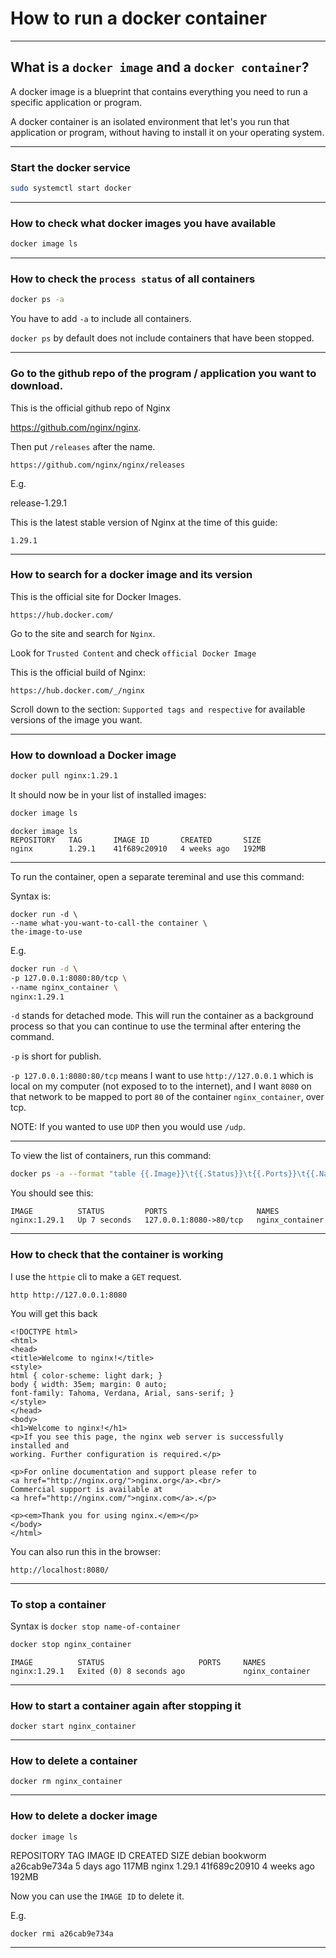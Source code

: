 # How to run a docker container
_______________________________________________________________________________
## What is a `docker image` and a `docker container`?

A docker image is a blueprint that contains everything you need to run
a specific application or program.

A docker container is an isolated environment that let's you run 
that application or program, 
without having to install it on your operating system.

_______________________________________________________________________________
### Start the docker service

```sh
sudo systemctl start docker
```
_______________________________________________________________________________
### How to check what docker images you have available

```sh
docker image ls
```
_______________________________________________________________________________
### How to check the `process status` of all containers

```sh
docker ps -a
```

You have to add `-a` to include all containers.

`docker ps` by default does not include containers that have been stopped.
_______________________________________________________________________________
### Go to the github repo of the program / application you want to download.

This is the official github repo of Nginx

https://github.com/nginx/nginx. 

Then put `/releases` after the name.

```
https://github.com/nginx/nginx/releases
```

E.g.

release-1.29.1

This is the latest stable version of Nginx at the time of this guide: 

`1.29.1`

_______________________________________________________________________________
### How to search for a docker image and its version

This is the official site for Docker Images.
```
https://hub.docker.com/
```

Go to the site and search for `Nginx`.

Look for `Trusted Content` and check `official Docker Image`

This is the official build of Nginx:
```
https://hub.docker.com/_/nginx
```

Scroll down to the section: `Supported tags and respective` for available
versions of the image you want.

_______________________________________________________________________________
### How to download a Docker image

```sh
docker pull nginx:1.29.1
```

It should now be in your list of installed images:
```sh
docker image ls
```

```
docker image ls
REPOSITORY   TAG       IMAGE ID       CREATED       SIZE
nginx        1.29.1    41f689c20910   4 weeks ago   192MB
```

_______________________________________________________________________________

To run the container, open a separate tereminal and use this command:

Syntax is:

```
docker run -d \
--name what-you-want-to-call-the container \
the-image-to-use
```

E.g.
```sh
docker run -d \
-p 127.0.0.1:8080:80/tcp \
--name nginx_container \
nginx:1.29.1
```

`-d` stands for detached mode. This will run the container as a background
process so that you can continue to use the terminal 
after entering the command.

`-p` is short for publish.

`-p 127.0.0.1:8080:80/tcp` means I want to use `http://127.0.0.1` which is 
local on my computer (not exposed to to the internet), 
and I want `8080` on that network to be mapped 
to port `80` of the container `nginx_container`, over tcp.


NOTE: If you wanted to use `UDP` then you would use `/udp`.

_______________________________________________________________________________

To view the list of containers, run this command:
```sh
docker ps -a --format "table {{.Image}}\t{{.Status}}\t{{.Ports}}\t{{.Names}}"
```

You should see this:
```
IMAGE          STATUS         PORTS                    NAMES
nginx:1.29.1   Up 7 seconds   127.0.0.1:8080->80/tcp   nginx_container
```
_______________________________________________________________________________
### How to check that the container is working

I use the `httpie` cli to make a `GET` request.

```
http http://127.0.0.1:8080
```

You will get this back
```
<!DOCTYPE html>
<html>
<head>
<title>Welcome to nginx!</title>
<style>
html { color-scheme: light dark; }
body { width: 35em; margin: 0 auto;
font-family: Tahoma, Verdana, Arial, sans-serif; }
</style>
</head>
<body>
<h1>Welcome to nginx!</h1>
<p>If you see this page, the nginx web server is successfully installed and
working. Further configuration is required.</p>

<p>For online documentation and support please refer to
<a href="http://nginx.org/">nginx.org</a>.<br/>
Commercial support is available at
<a href="http://nginx.com/">nginx.com</a>.</p>

<p><em>Thank you for using nginx.</em></p>
</body>
</html>
```

You can also run this in the browser:
```
http://localhost:8080/
```
_______________________________________________________________________________
### To stop a container

Syntax is `docker stop name-of-container`

```sh
docker stop nginx_container
```

```
IMAGE          STATUS                     PORTS     NAMES
nginx:1.29.1   Exited (0) 8 seconds ago             nginx_container
```
_______________________________________________________________________________
### How to start a container again after stopping it

```
docker start nginx_container
```
_______________________________________________________________________________
### How to delete a container

```
docker rm nginx_container
```
_______________________________________________________________________________
### How to delete a docker image

```
docker image ls
```

REPOSITORY   TAG        IMAGE ID       CREATED       SIZE
debian       bookworm   a26cab9e734a   5 days ago    117MB
nginx        1.29.1     41f689c20910   4 weeks ago   192MB


Now you can use the `IMAGE ID` to delete it.

E.g. 
```
docker rmi a26cab9e734a
```

_______________________________________________________________________________
